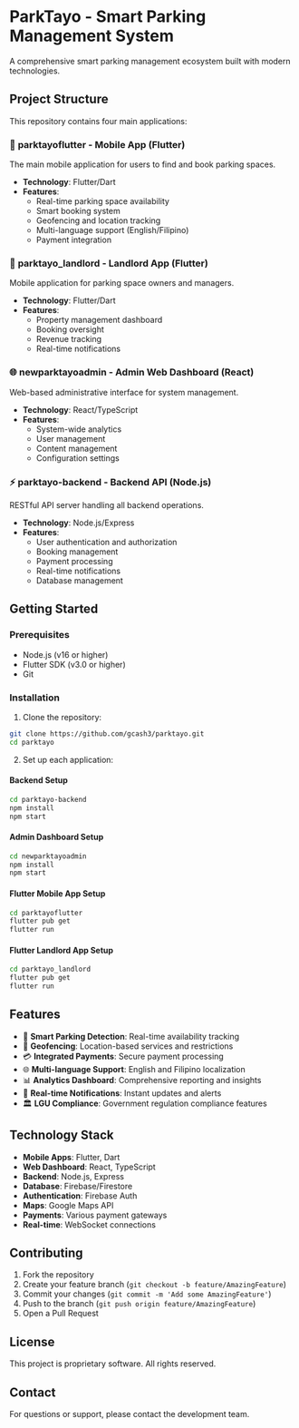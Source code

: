 # ParkTayo - Smart Parking Management System

A comprehensive smart parking management ecosystem built with modern technologies.

## Project Structure

This repository contains four main applications:

### 📱 **parktayoflutter** - Mobile App (Flutter)
The main mobile application for users to find and book parking spaces.
- **Technology**: Flutter/Dart
- **Features**: 
  - Real-time parking space availability
  - Smart booking system
  - Geofencing and location tracking
  - Multi-language support (English/Filipino)
  - Payment integration

### 🏢 **parktayo_landlord** - Landlord App (Flutter)
Mobile application for parking space owners and managers.
- **Technology**: Flutter/Dart
- **Features**:
  - Property management dashboard
  - Booking oversight
  - Revenue tracking
  - Real-time notifications

### 🌐 **newparktayoadmin** - Admin Web Dashboard (React)
Web-based administrative interface for system management.
- **Technology**: React/TypeScript
- **Features**:
  - System-wide analytics
  - User management
  - Content management
  - Configuration settings

### ⚡ **parktayo-backend** - Backend API (Node.js)
RESTful API server handling all backend operations.
- **Technology**: Node.js/Express
- **Features**:
  - User authentication and authorization
  - Booking management
  - Payment processing
  - Real-time notifications
  - Database management

## Getting Started

### Prerequisites
- Node.js (v16 or higher)
- Flutter SDK (v3.0 or higher)
- Git

### Installation

1. Clone the repository:
```bash
git clone https://github.com/gcash3/parktayo.git
cd parktayo
```

2. Set up each application:

#### Backend Setup
```bash
cd parktayo-backend
npm install
npm start
```

#### Admin Dashboard Setup
```bash
cd newparktayoadmin
npm install
npm start
```

#### Flutter Mobile App Setup
```bash
cd parktayoflutter
flutter pub get
flutter run
```

#### Flutter Landlord App Setup
```bash
cd parktayo_landlord
flutter pub get
flutter run
```

## Features

- 🚗 **Smart Parking Detection**: Real-time availability tracking
- 📍 **Geofencing**: Location-based services and restrictions
- 💳 **Integrated Payments**: Secure payment processing
- 🌐 **Multi-language Support**: English and Filipino localization
- 📊 **Analytics Dashboard**: Comprehensive reporting and insights
- 🔔 **Real-time Notifications**: Instant updates and alerts
- 🏛️ **LGU Compliance**: Government regulation compliance features

## Technology Stack

- **Mobile Apps**: Flutter, Dart
- **Web Dashboard**: React, TypeScript
- **Backend**: Node.js, Express
- **Database**: Firebase/Firestore
- **Authentication**: Firebase Auth
- **Maps**: Google Maps API
- **Payments**: Various payment gateways
- **Real-time**: WebSocket connections

## Contributing

1. Fork the repository
2. Create your feature branch (`git checkout -b feature/AmazingFeature`)
3. Commit your changes (`git commit -m 'Add some AmazingFeature'`)
4. Push to the branch (`git push origin feature/AmazingFeature`)
5. Open a Pull Request

## License

This project is proprietary software. All rights reserved.

## Contact

For questions or support, please contact the development team.
